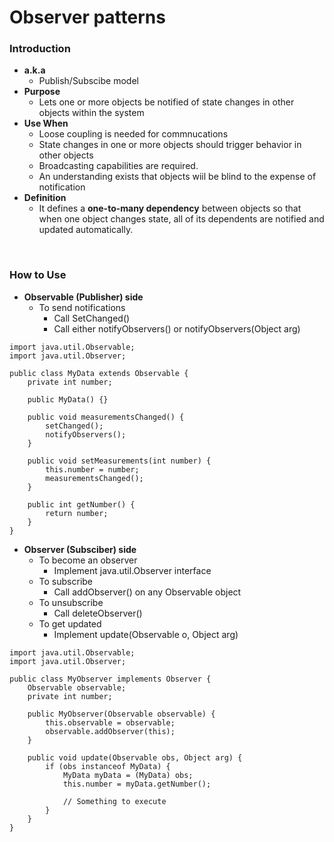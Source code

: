 # Observer patterns

### Introduction
- **a.k.a**
  - Publish/Subscibe model
- **Purpose**
  - Lets one or more objects be notified of state changes in other objects within the system
- **Use When**
  - Loose coupling is needed for commnucations
  - State changes in one or more objects should trigger behavior in other objects
  - Broadcasting capabilities are required.
  - An understanding exists that objects wiil be blind to the expense of notification
- **Definition**
  - It defines a **one-to-many dependency** between objects so that when one object changes state, all of its dependents are notified and updated automatically.

<br>

### How to Use
- **Observable (Publisher) side**
  - To send notifications
    - Call SetChanged()
    - Call either notifyObservers() or notifyObservers(Object arg)
```
import java.util.Observable;
import java.util.Observer;

public class MyData extends Observable {
    private int number;

    public MyData() {}

    public void measurementsChanged() {
        setChanged();
        notifyObservers();
    }

    public void setMeasurements(int number) {
        this.number = number;
        measurementsChanged();
    }

    public int getNumber() {
        return number;
    }
}
```

- **Observer (Subsciber) side**
  - To become an observer
    - Implement java.util.Observer interface
  - To subscribe
    - Call addObserver() on any Observable object
  - To unsubscribe
    - Call deleteObserver()
  - To get updated
    - Implement update(Observable o, Object arg)
```
import java.util.Observable;
import java.util.Observer;

public class MyObserver implements Observer {
    Observable observable;
    private int number;

    public MyObserver(Observable observable) {
        this.observable = observable;
        observable.addObserver(this);
    }

    public void update(Observable obs, Object arg) {
        if (obs instanceof MyData) {
            MyData myData = (MyData) obs;
            this.number = myData.getNumber();

            // Something to execute
        }
    }
}
```
